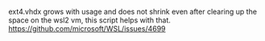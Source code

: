 ext4.vhdx grows with usage and does not shrink even after clearing up the space on the wsl2 vm, this script helps with that.
https://github.com/microsoft/WSL/issues/4699
